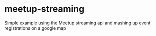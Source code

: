 meetup-streaming
================

Simple example using the Meetup streaming api and mashing up event registrations on a google map
